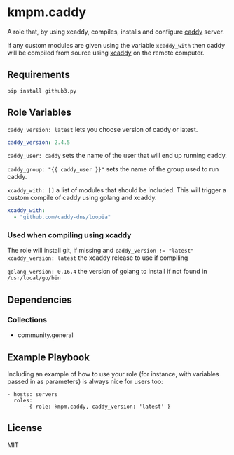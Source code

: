 kmpm.caddy
==========

A role that, by using xcaddy, compiles, installs and configure [caddy](https://github.com/caddyserver/caddy) server.

If any custom modules are given using the variable `xcaddy_with` then
caddy will be compiled from source using [xcaddy](https://github.com/caddyserver/xcaddy) on the remote computer.


Requirements
------------

```shell
pip install github3.py
```

Role Variables
--------------

`caddy_version: latest` lets you choose version of caddy or latest.
```yaml
caddy_version: 2.4.5
```

`caddy_user: caddy` sets the name of the user that will end up running caddy.

`caddy_group: "{{ caddy_user }}"` sets the name of the group used to run caddy.

`xcaddy_with: []` a list of modules that should be included.
This will trigger a custom compile of caddy using golang and xcaddy.
```yaml
xcaddy_with:
  - "github.com/caddy-dns/loopia"
```

### Used when compiling using xcaddy
The role will install git, if missing and `caddy_version != "latest"`
`xcaddy_version: latest` the xcaddy release to use if compiling

`golang_version: 0.16.4` the version of golang to install if not found in 
`/usr/local/go/bin`


Dependencies
------------

### Collections
- community.general


Example Playbook
----------------

Including an example of how to use your role (for instance, with variables passed in as parameters) is always nice for users too:

    - hosts: servers
      roles:
         - { role: kmpm.caddy, caddy_version: 'latest' }

License
-------

MIT

